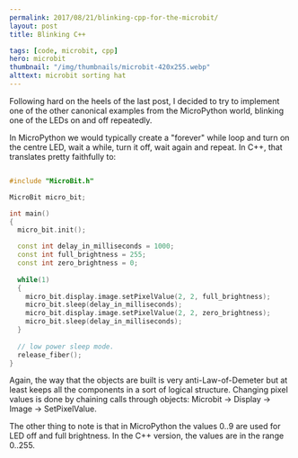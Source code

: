 ```yaml
---
permalink: 2017/08/21/blinking-cpp-for-the-microbit/
layout: post
title: Blinking C++

tags: [code, microbit, cpp]
hero: microbit
thumbnail: "/img/thumbnails/microbit-420x255.webp"
alttext: microbit sorting hat
---
```


Following hard on the heels of the last post, I decided to try to implement one of the
other canonical examples from the MicroPython world, blinking one of the LEDs on and off
repeatedly.

In MicroPython we would typically create a "forever" while loop and turn on the centre LED,
wait a while, turn it off, wait again and repeat. In C++, that translates pretty faithfully to:

```cpp

#include "MicroBit.h"

MicroBit micro_bit;

int main()
{
  micro_bit.init();

  const int delay_in_milliseconds = 1000;
  const int full_brightness = 255;
  const int zero_brightness = 0;
  
  while(1)
  { 
    micro_bit.display.image.setPixelValue(2, 2, full_brightness);
    micro_bit.sleep(delay_in_milliseconds);
    micro_bit.display.image.setPixelValue(2, 2, zero_brightness);
    micro_bit.sleep(delay_in_milliseconds);
  }
  
  // low power sleep mode.
  release_fiber();
}

```

Again, the way that the objects are built is very anti-Law-of-Demeter but at least keeps
all the components in a sort of logical structure. Changing pixel values is done by chaining
calls through objects: Microbit -> Display -> Image -> SetPixelValue.

The other thing to note is that in MicroPython the values 0..9 are used for LED off
and full brightness. In the C++ version, the values are in the range 0..255.

